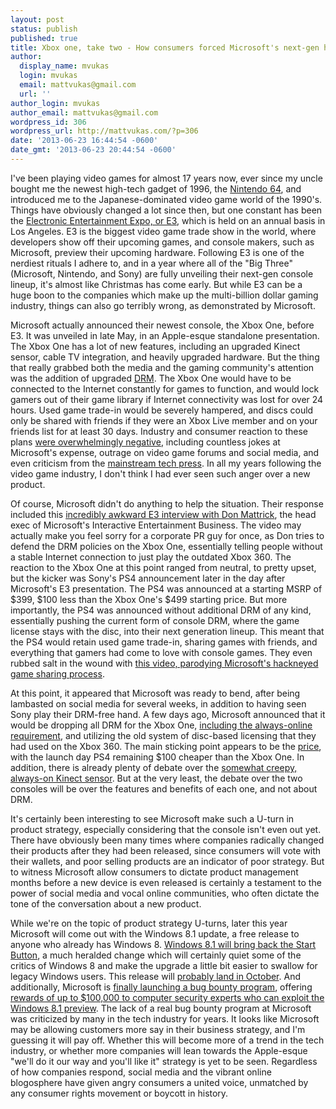```yaml
---
layout: post
status: publish
published: true
title: Xbox one, take two - How consumers forced Microsoft's next-gen hand
author:
  display_name: mvukas
  login: mvukas
  email: mattvukas@gmail.com
  url: ''
author_login: mvukas
author_email: mattvukas@gmail.com
wordpress_id: 306
wordpress_url: http://mattvukas.com/?p=306
date: '2013-06-23 16:44:54 -0600'
date_gmt: '2013-06-23 20:44:54 -0600'
---
```

<p>I've been playing video games for almost 17 years now, ever since my uncle bought me the newest high-tech gadget of 1996, the <a href="http://en.wikipedia.org/wiki/Nintendo_64">Nintendo 64</a>, and introduced me to the Japanese-dominated video game world of the 1990's. Things have obviously changed a lot since then, but one constant has been the <a href="http://en.wikipedia.org/wiki/Electronic_Entertainment_Expo">Electronic Entertainment Expo, or E3</a>, which is held on an annual basis in Los Angeles. E3 is the biggest video game trade show in the world, where developers show off their upcoming games, and console makers, such as Microsoft, preview their upcoming hardware. Following E3 is one of the nerdiest rituals I adhere to, and in a year where all of the "Big Three" (Microsoft, Nintendo, and Sony) are fully unveiling their next-gen console lineup, it's almost like Christmas has come early. But while E3 can be a huge boon to the companies which make up the multi-billion dollar gaming industry, things can also go terribly wrong, as demonstrated by Microsoft.</p>
<p><a id="more"></a><a id="more-306"></a></p>
<p>Microsoft actually announced their newest console, the Xbox One, before E3. It was unveiled in late May, in an Apple-esque standalone presentation. The Xbox One has a lot of new features, including an upgraded Kinect sensor, cable TV integration, and heavily upgraded hardware. But the thing that really grabbed both the media and the gaming community's attention was the addition of upgraded <a href="http://en.wikipedia.org/wiki/Digital_rights_management">DRM</a>. The Xbox One would have to be connected to the Internet constantly for games to function, and would lock gamers out of their game library if Internet connectivity was lost for over 24 hours. Used game trade-in would be severely hampered, and discs could only be shared with friends if they were an Xbox Live member and on your friends list for at least 30 days. Industry and consumer reaction to these plans <a href="http://en.wikipedia.org/wiki/Xbox_One#Rights_management">were overwhelmingly negative</a>, including countless jokes at Microsoft's expense, outrage on video game forums and social media, and even criticism from the <a href="http://www.guardian.co.uk/technology/2013/jun/13/xbox-one-microsoft-e3">mainstream tech press</a>. In all my years following the video game industry, I don't think I had ever seen such anger over a new product.</p>
<p>Of course, Microsoft didn't do anything to help the situation. Their response included this <a href="http://www.youtube.com/watch?v=DxkEe_l7S3g">incredibly awkward E3 interview with Don Mattrick</a>, the head exec of Microsoft's Interactive Entertainment Business. The video may actually make you feel sorry for a corporate PR guy for once, as Don tries to defend the DRM policies on the Xbox One, essentially telling people without a stable Internet connection to just play the outdated Xbox 360. The reaction to the Xbox One at this point ranged from neutral, to pretty upset, but the kicker was Sony's PS4 announcement later in the day after Microsoft's E3 presentation. The PS4 was announced at a starting MSRP of $399, $100 less than the Xbox One's $499 starting price. But more importantly, the PS4 was announced without additional DRM of any kind, essentially pushing the current form of console DRM, where the game license stays with the disc, into their next generation lineup. This meant that the PS4 would retain used game trade-in, sharing games with friends, and everything that gamers had come to love with console games. They even rubbed salt in the wound with <a href="http://www.youtube.com/watch?v=kWSIFh8ICaA">this video, parodying Microsoft's hackneyed game sharing process</a>.</p>
<p>At this point, it appeared that Microsoft was ready to bend, after being lambasted on social media for several weeks, in addition to having seen Sony play their DRM-free hand. A few days ago, Microsoft announced that it would be dropping all DRM for the Xbox One, <a href="http://www.businessweek.com/articles/2013-06-19/microsoft-bows-to-gamer-outrage-over-xbox-one-restrictions">including the always-online requirement</a>, and utilizing the old system of disc-based licensing that they had used on the Xbox 360. The main sticking point appears to be the <a href="http://youtu.be/PzDsYEPkSc4">price</a>, with the launch day PS4 remaining $100 cheaper than the Xbox One. In addition, there is already plenty of debate over the <a title="Looking through the PRISM: An analysis of the NSA’s Orwellian surveillance program" href="http://mattvukas.com/2013/06/09/looking-through-the-prism-an-analysis-of-the-nsas-orwellian-surveillance-program/">somewhat creepy, always-on Kinect sensor</a>. But at the very least, the debate over the two consoles will be over the features and benefits of each one, and not about DRM.</p>
<p>It's certainly been interesting to see Microsoft make such a U-turn in product strategy, especially considering that the console isn't even out yet. There have obviously been many times where companies radically changed their products after they had been released, since consumers will vote with their wallets, and poor selling products are an indicator of poor strategy. But to witness Microsoft allow consumers to dictate product management months before a new device is even released is certainly a testament to the power of social media and vocal online communities, who often dictate the tone of the conversation about a new product.</p>
<p>While we're on the topic of product strategy U-turns, later this year Microsoft will come out with the Windows 8.1 update, a free release to anyone who already has Windows 8. <a href="http://www.theverge.com/2013/5/30/4377214/windows-8-1-preview-features-screenshots">Windows 8.1 will bring back the Start Button</a>, a much heralded change which will certainly quiet some of the critics of Windows 8 and make the upgrade a little bit easier to swallow for legacy Windows users. This release will <a href="http://www.geek.com/microsoft/photo-confirms-windows-8-1-rtm-in-august-retail-launch-in-october-1559713/">probably land in October</a>. And additionally, Microsoft is <a href="http://www.wired.com/threatlevel/2013/06/microsoft-bug-bounty-program/">finally launching a bug bounty program</a>, offering <a href="http://www.engadget.com/2013/06/20/calling-all-bounty-hunters/?utm_medium=feed&utm_source=Feed_Classic&utm_campaign=Engadget">rewards of up to $100,000 to computer security experts who can exploit the Windows 8.1 preview</a>. The lack of a real bug bounty program at Microsoft was criticized by many in the tech industry for years. It looks like Microsoft may be allowing customers more say in their business strategy, and I'm guessing it will pay off. Whether this will become more of a trend in the tech industry, or whether more companies will lean towards the Apple-esque "we'll do it our way and you'll like it" strategy is yet to be seen. Regardless of how companies respond, social media and the vibrant online blogosphere have given angry consumers a united voice, unmatched by any consumer rights movement or boycott in history.</p>
